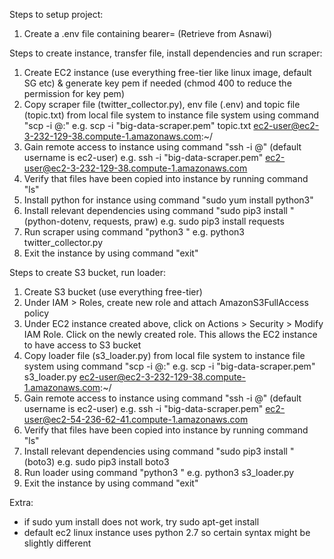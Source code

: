 Steps to setup project:
1. Create a .env file containing bearer=<bearer token> (Retrieve from Asnawi)

Steps to create instance, transfer file, install dependencies and run scraper:
1. Create EC2 instance (use everything free-tier like linux image, default SG etc) & generate key pem if needed (chmod 400 to reduce the permission for key pem)
2. Copy scraper file (twitter_collector.py), env file (.env) and topic file (topic.txt) from local file system to instance file system using command "scp -i <path to pemfile.pem> <path to file to transfer> <user>@<public DNS>:<directory to transfer to>"
e.g. scp -i "big-data-scraper.pem" topic.txt ec2-user@ec2-3-232-129-38.compute-1.amazonaws.com:~/ 
3. Gain remote access to instance using command "ssh -i <path to pemfile.pem> <username>@<public DNS>" (default username is ec2-user)
e.g. ssh -i "big-data-scraper.pem" ec2-user@ec2-3-232-129-38.compute-1.amazonaws.com 
4. Verify that files have been copied into instance by running command "ls"
4. Install python for instance using command "sudo yum install python3"
5. Install relevant dependencies using command "sudo pip3 install <module>" (python-dotenv, requests, praw)
e.g. sudo pip3 install requests
6. Run scraper using command "python3 <scraper file>"
e.g. python3 twitter_collector.py
7. Exit the instance by using command "exit"

Steps to create S3 bucket, run loader:
1. Create S3 bucket (use everything free-tier)
2. Under IAM > Roles, create new role and attach AmazonS3FullAccess policy
3. Under EC2 instance created above, click on Actions > Security > Modify IAM Role. Click on the newly created role. This allows the EC2 instance to have access to S3 bucket
4. Copy loader file (s3_loader.py) from local file system to instance file system using command "scp -i <path to pemfile.pem> <path to file to transfer> <user>@<public DNS>:<directory to transfer to>"
e.g. scp -i "big-data-scraper.pem" s3_loader.py ec2-user@ec2-3-232-129-38.compute-1.amazonaws.com:~/ 
5. Gain remote access to instance using command "ssh -i <path to pemfile.pem> <username>@<public DNS>" (default username is ec2-user)
e.g. ssh -i "big-data-scraper.pem" ec2-user@ec2-54-236-62-41.compute-1.amazonaws.com 
6. Verify that files have been copied into instance by running command "ls"
7. Install relevant dependencies using command "sudo pip3 install <module>" (boto3)
e.g. sudo pip3 install boto3
8. Run loader using command "python3 <scraper file>"
e.g. python3 s3_loader.py
9. Exit the instance by using command "exit"

Extra:
- if sudo yum install does not work, try sudo apt-get install
- default ec2 linux instance uses python 2.7 so certain syntax might be slightly different